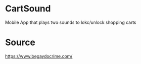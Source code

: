 # CartSound

Mobile App that plays two sounds to lokc/unlock shopping carts

# Source
https://www.begaydocrime.com/
